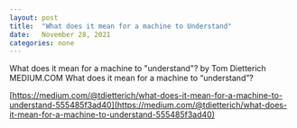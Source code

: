 ```yaml
---
layout: post
title:  "What does it mean for a machine to Understand"
date:   November 28, 2021
categories: none
---
```


What does it mean for a machine to "understand"? by Tom Dietterich 
MEDIUM.COM
What does it mean for a machine to “understand”?


[https://medium.com/@tdietterich/what-does-it-mean-for-a-machine-to-understand-555485f3ad40](https://medium.com/@tdietterich/what-does-it-mean-for-a-machine-to-understand-555485f3ad40)
 

